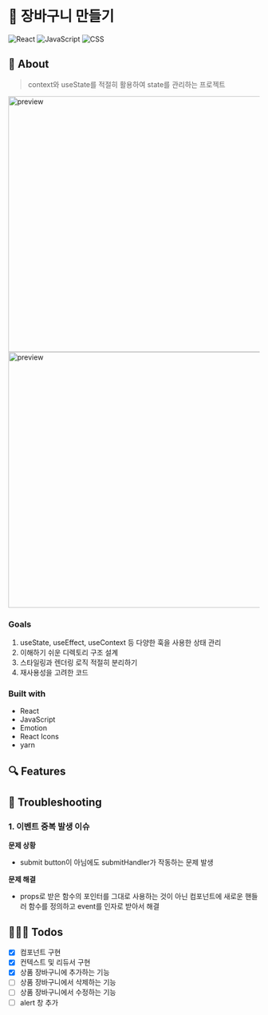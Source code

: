 # 🛒 장바구니 만들기

![React](https://img.shields.io/badge/React-424242?style=flat-square&logo=react)
![JavaScript](https://img.shields.io/badge/JavaScript-424242?style=flat-square&logo=JavaScript&logoColor=)
![CSS](https://img.shields.io/badge/👩‍🎤%20Emotion-424242?style=flat-square)

## 👀 About

> context와 useState를 적절히 활용하여 state를 관리하는 프로젝트

<img width="512" alt="preview" src="https://github.com/eunjios/simple-cart/assets/77034159/117ae09f-bd4b-457f-940d-faeb864bb524">
<img width="512" alt="preview" src="https://github.com/eunjios/simple-cart/assets/77034159/9ca728a4-a6cc-4885-915f-a5365d7670a5">

### Goals

1. useState, useEffect, useContext 등 다양한 훅을 사용한 상태 관리
2. 이해하기 쉬운 디렉토리 구조 설계
3. 스타일링과 렌더링 로직 적절히 분리하기
4. 재사용성을 고려한 코드

### Built with

- React
- JavaScript
- Emotion
- React Icons
- yarn

## 🔍 Features

## 🚀 Troubleshooting

### 1. 이벤트 중복 발생 이슈

**문제 상황**

- submit button이 아님에도 submitHandler가 작동하는 문제 발생

**문제 해결**

- props로 받은 함수의 포인터를 그대로 사용하는 것이 아닌 컴포넌트에 새로운 핸들러 함수를 정의하고 event를 인자로 받아서 해결

## 👩🏻‍💻 Todos

- [x] 컴포넌트 구현
- [x] 컨텍스트 및 리듀서 구현
- [x] 상품 장바구니에 추가하는 기능
- [ ] 상품 장바구니에서 삭제하는 기능
- [ ] 상품 장바구니에서 수정하는 기능
- [ ] alert 창 추가
